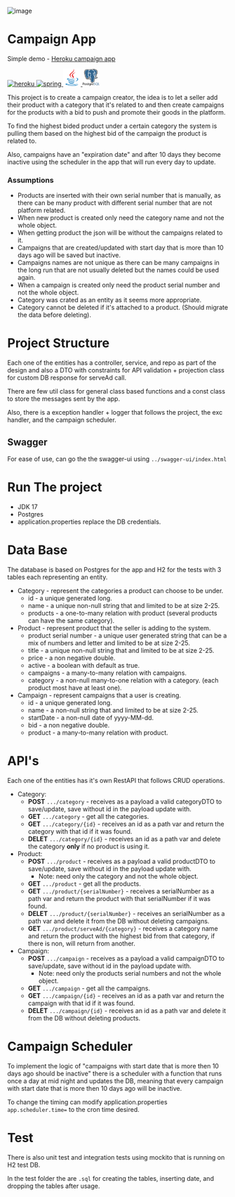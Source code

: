 ![image](https://github.com/omerugi/SpringCampinApp/assets/57361655/fed90094-e015-4a06-9aca-3f0f08e6a4fe)
# Campaign App

Simple demo - [Heroku campaign app](https://campaign-app-omerugi-55b76c613019.herokuapp.com/)

<a href="https://www.heroku.com/" target="_blank" rel="noreferrer"> <img src="https://www.vectorlogo.zone/logos/heroku/heroku-icon.svg" alt="heroku" width="40" height="40"/><a href="https://spring.io/" target="_blank" rel="noreferrer"> <img src="https://www.vectorlogo.zone/logos/springio/springio-icon.svg" alt="spring" width="40" height="40"/> <a href="https://www.java.com" target="_blank" rel="noreferrer"> <img src="https://raw.githubusercontent.com/devicons/devicon/master/icons/java/java-original.svg" alt="java" width="40" height="40"/> </a> <a href="https://www.postgresql.org" target="_blank" rel="noreferrer"> <img src="https://raw.githubusercontent.com/devicons/devicon/master/icons/postgresql/postgresql-original-wordmark.svg" alt="postgresql" width="40" height="40"/></a>

  This project is to create a campaign creator, the idea is to let a seller add their product with a category that it's related to and then create campaigns for the products with a bid to push and promote their goods in the platform.
  
  To find the highest bided product under a certain category the system is pulling them based on the highest bid of the campaign the product is related to.
  
  Also, campaigns have an "expiration date" and after 10 days they become inactive using the scheduler in the app that will run every day to update.
  
### Assumptions
  * Products are inserted with their own serial number that is manually, as there can be many product with different serial number that are not platform related.
  * When new product is created only need the category name and not the whole object.
  * When getting product the json will be without the campaigns related to it.
  * Campaigns that are created/updated with start day that is more than 10 days ago will be saved but inactive.
  * Campaigns names are not unique as there can be many campaigns in the long run that are not usually deleted but the names could be used again.
  * When a campaign is created only need the product serial number and not the whole object.
  * Category was crated as an entity as it seems more appropriate.
  * Category cannot be deleted if it's attached to a product. (Should migrate the data before deleting).
  
# Project Structure
  Each one of the entities has a controller, service, and repo as part of the design and also a DTO with constraints for API validation + projection class for custom DB response for serveAd call.
  
  There are few util class for general class based functions and a const class to store the messages sent by the app.
  
  Also, there is a exception handler + logger that follows the project, the exc handler, and the campaign scheduler. 
## Swagger
  For ease of use, can go the the swagger-ui using ``../swagger-ui/index.html``
  
# Run The project
  * JDK 17
  * Postgres
  * application.properties replace the DB credentials.
  
# Data Base
  The database is based on Postgres for the app and H2 for the tests with 3 tables each representing an entity.
  
  * Category - represent the categories a product can choose to be under.
    * id - a unique generated long.
    * name - a unique non-null string that and limited to be at size 2-25.
    * products - a one-to-many relation with product (several products can have the same category).
  * Product - represent product that the seller is adding to the system.
    * product serial number - a unique user generated string that can be a mix of numbers and letter and limited to be at size 2-25.
    * title - a unique non-null string that and limited to be at size 2-25.
    * price - a non negative double.
    * active - a boolean with default as true.
    * campaigns - a many-to-many relation with campaigns.
    * category - a non-null many-to-one relation with a category. (each product most have at least one).
  * Campaign - represent campaigns that a user is creating.
    * id - a unique generated long.
    * name - a non-null string that and limited to be at size 2-25.
    * startDate - a non-null date of yyyy-MM-dd.
    * bid - a non negative double.
    * product - a many-to-many relation with product.
 
 # API's
  Each one of the entities has it's own RestAPI that follows CRUD operations.
  * Category:
    * **POST** ```.../category``` - receives as a payload a valid categoryDTO to save/update, save without id in the payload update with.
    * **GET** ```.../category``` - get all the categories.
    * **GET** ```.../category/{id}``` - receives an id as a path var and return the category with that id if it was found.
    * **DELET** ```.../category/{id}``` - receives an id as a path var and delete the category **only** if no product is using it.
  * Product:
    * **POST** ```.../product``` - receives as a payload a valid productDTO to save/update, save without id in the payload update with.
      * Note: need only the category and not the whole object.
    * **GET** ```.../product``` - get all the products.
    * **GET** ```.../product/{serialNumber}``` - receives a serialNumber as a path var and return the product with that serialNumber if it was found.
    * **DELET** ```.../product/{serialNumber}``` - receives an serialNumber as a path var and delete it from the DB without deleting campaigns.
    * **GET** ```.../product/serveAd/{category}``` - receives a category name and return the product with the highest bid from that category, if there is non, will return from another.
  * Campaign:
    * **POST** ```.../campaign``` - receives as a payload a valid campaignDTO to save/update, save without id in the payload update with.
      * Note: need only the products serial numbers and not the whole object.
    * **GET** ```.../campaign``` - get all the campaigns.
    * **GET** ```.../campaign/{id}``` - receives an id as a path var and return the campaign with that id if it was found.
    * **DELET** ```.../campaign/{id}``` - receives an id as a path var and delete it from the DB without deleting products.
  
# Campaign Scheduler
  To implement the logic of "campaigns with start date that is more then 10 days ago should be inactive" there is a scheduler with a function that runs once a day at mid night and updates the DB, meaning that every campaign with start date that is more then 10 days ago will be inactive.
  
  To change the timing can modify application.properties ``app.scheduler.time=`` to the cron time desired.
  
# Test
  There is also unit test and integration tests using mockito that is running on H2 test DB.
  
  In the test folder the are `.sql` for creating the tables, inserting date, and dropping the tables after usage.
